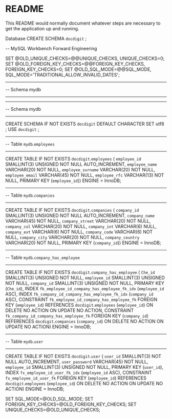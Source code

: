 # README

This README would normally document whatever steps are necessary to get the
application up and running.

Database
CREATE SCHEMA `docdigit` ;

-- MySQL Workbench Forward Engineering

SET @OLD_UNIQUE_CHECKS=@@UNIQUE_CHECKS, UNIQUE_CHECKS=0;
SET @OLD_FOREIGN_KEY_CHECKS=@@FOREIGN_KEY_CHECKS, FOREIGN_KEY_CHECKS=0;
SET @OLD_SQL_MODE=@@SQL_MODE, SQL_MODE='TRADITIONAL,ALLOW_INVALID_DATES';

-- -----------------------------------------------------
-- Schema mydb
-- -----------------------------------------------------

-- -----------------------------------------------------
-- Schema mydb
-- -----------------------------------------------------
CREATE SCHEMA IF NOT EXISTS `docdigit` DEFAULT CHARACTER SET utf8 ;
USE `docdigit` ;

-- -----------------------------------------------------
-- Table `mydb`.`employees`
-- -----------------------------------------------------
CREATE TABLE IF NOT EXISTS `docdigit`.`employees` (
  `employee_id` SMALLINT(3) UNSIGNED NOT NULL AUTO_INCREMENT,
  `employee_name` VARCHAR(20) NOT NULL,
  `employee_surname` VARCHAR(20) NOT NULL,
  `employee_email` VARCHAR(45) NOT NULL,
  `employee_rfc` VARCHAR(13) NOT NULL,
  PRIMARY KEY (`employee_id`))
ENGINE = InnoDB;


-- -----------------------------------------------------
-- Table `mydb`.`companies`
-- -----------------------------------------------------
CREATE TABLE IF NOT EXISTS `docdigit`.`companies` (
  `company_id` SMALLINT(3) UNSIGNED NOT NULL AUTO_INCREMENT,
  `company_name` VARCHAR(45) NOT NULL,
  `company_street` VARCHAR(20) NOT NULL,
  `company_col` VARCHAR(20) NOT NULL,
  `company_int` VARCHAR(6) NULL,
  `company_ext` VARCHAR(6) NOT NULL,
  `company_code` VARCHAR(6) NOT NULL,
  `company_city` VARCHAR(20) NOT NULL,
  `company_country` VARCHAR(20) NOT NULL,
  PRIMARY KEY (`company_id`))
ENGINE = InnoDB;


-- -----------------------------------------------------
-- Table `mydb`.`company_has_employee`
-- -----------------------------------------------------
CREATE TABLE IF NOT EXISTS `docdigit`.`company_has_employee` (
  `Che_id` SMALLINT(3) UNSIGNED NOT NULL,
  `employee_id` SMALLINT(3) UNSIGNED NOT NULL,
  `company_id` SMALLINT(3) UNSIGNED NOT NULL,
  PRIMARY KEY (`Che_id`),
  INDEX `fk_employee_id_company_has_employee_fk_idx` (`employee_id` ASC),
  INDEX `fk_company_id_company_has_employee_fk_idx` (`company_id` ASC),
  CONSTRAINT `fk_employee_id_company_has_employee_fk`
    FOREIGN KEY (`employee_id`)
    REFERENCES `docdigit`.`employees` (`employee_id`)
    ON DELETE NO ACTION
    ON UPDATE NO ACTION,
  CONSTRAINT `fk_company_id_company_has_employee_fk`
    FOREIGN KEY (`company_id`)
    REFERENCES `docdigit`.`companies` (`company_id`)
    ON DELETE NO ACTION
    ON UPDATE NO ACTION)
ENGINE = InnoDB;


-- -----------------------------------------------------
-- Table `mydb`.`user`
-- -----------------------------------------------------
CREATE TABLE IF NOT EXISTS `docdigit`.`user` (
  `user_id` SMALLINT(3) NOT NULL AUTO_INCREMENT,
  `user_password` VARCHAR(45) NOT NULL,
  `employee_id` SMALLINT(3) UNSIGNED NOT NULL,
  PRIMARY KEY (`user_id`),
  INDEX `fx_employee_id_user_fk_idx` (`employee_id` ASC),
  CONSTRAINT `fx_employee_id_user_fk`
    FOREIGN KEY (`employee_id`)
    REFERENCES `docdigit`.`employees` (`employee_id`)
    ON DELETE NO ACTION
    ON UPDATE NO ACTION)
ENGINE = InnoDB;


SET SQL_MODE=@OLD_SQL_MODE;
SET FOREIGN_KEY_CHECKS=@OLD_FOREIGN_KEY_CHECKS;
SET UNIQUE_CHECKS=@OLD_UNIQUE_CHECKS;
